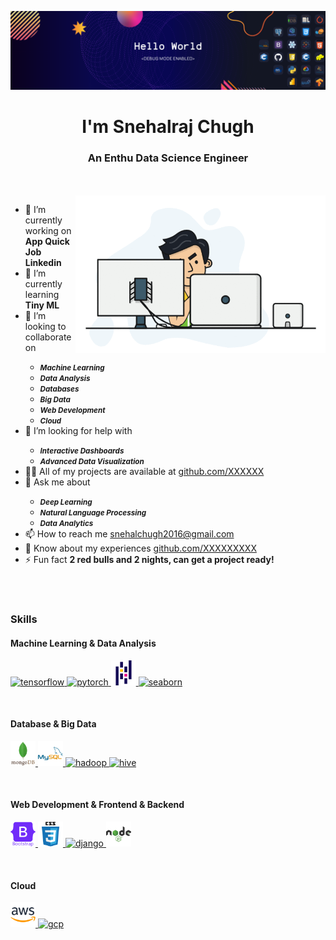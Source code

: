 ![logo](https://github.com/justchugh/justchugh/blob/main/banner%20px.png)

<h1 align="center">I'm Snehalraj Chugh</h1>
<h3 align="center">An Enthu Data Science Engineer</h3>
<br><br>
<img align="right" alt="coding" width="400" src="https://raw.githubusercontent.com/rajpratyush/rajpratyush/master/me_1.gif" style="display: block; margin: 0 auto;" />




<ul>
    <li>🔭 I’m currently working on <strong>App Quick Job Linkedin</strong></li>
    <li>🌱 I’m currently learning <strong>Tiny ML</strong></li>
    <li>👯 I’m looking to collaborate on 
        <strong><ul>
            <li><em><small>Machine Learning</small></em></li>
            <li><em><small>Data Analysis</small></em></li>
            <li><em><small>Databases</small></em></li>
            <li><em><small>Big Data</small></em></li>
            <li><em><small>Web Development</small></em></li>
            <li><em><small>Cloud</small></em></li>
        </ul></strong>
    </li>
    <li>🤝 I’m looking for help with 
            <strong><ul>
                <li><em><small>Interactive Dashboards</small></em></li>
                <li><em><small>Advanced Data Visualization</small></em></li>
        </ul></strong>
    </li>
    <li>👨‍💻 All of my projects are available at <a href="https://github.com/XXXXXX" target="_blank">github.com/XXXXXX</a></li>
    <li>💬 Ask me about 
        <strong><ul>
            <li><em><small>Deep Learning</small></em></li>
            <li><em><small>Natural Language Processing</small></em></li>
            <li><em><small>Data Analytics</small></em></li>
        </ul></strong>
    <li>📫 How to reach me <a href="mailto:snehalchugh2016@gmail.com">snehalchugh2016@gmail.com</a></li>
    <li>📄 Know about my experiences <a href="https://github.com/XXXXXXXXX" target="_blank">github.com/XXXXXXXXX</a></li>
    <li>⚡ Fun fact <strong>2 red bulls and 2 nights, can get a project ready!</strong></li>
</ul>



<br><br>


<h3 align="left">Skills</h3>

<h4>Machine Learning & Data Analysis</h4>
<p align="left">
    <a href="https://tensorflow.org" target="_blank" rel="noreferrer">
        <img src="https://www.vectorlogo.zone/logos/tensorflow/tensorflow-icon.svg" alt="tensorflow" width="40" height="40"/>
    </a>
    <a href="https://pytorch.org/" target="_blank" rel="noreferrer">
        <img src="https://www.vectorlogo.zone/logos/pytorch/pytorch-icon.svg" alt="pytorch" width="40" height="40"/>
    </a>
    <a href="https://pandas.pydata.org/" target="_blank" rel="noreferrer">
        <img src="https://raw.githubusercontent.com/devicons/devicon/2ae2a900d2f041da66e950e4d48052658d850630/icons/pandas/pandas-original.svg" alt="pandas" width="40" height="40"/>
    </a>
    <a href="https://seaborn.pydata.org/" target="_blank" rel="noreferrer">
        <img src="https://seaborn.pydata.org/_images/logo-mark-lightbg.svg" alt="seaborn" width="40" height="40"/>
    </a>
    <!-- Add more Machine Learning & Data Analysis logos here -->
</p><br>

<h4>Database & Big Data</h4>
<p align="left">
    <a href="https://www.mongodb.com/" target="_blank" rel="noreferrer">
        <img src="https://raw.githubusercontent.com/devicons/devicon/master/icons/mongodb/mongodb-original-wordmark.svg" alt="mongodb" width="40" height="40"/>
    </a>
    <a href="https://www.mysql.com/" target="_blank" rel="noreferrer">
        <img src="https://raw.githubusercontent.com/devicons/devicon/master/icons/mysql/mysql-original-wordmark.svg" alt="mysql" width="40" height="40"/>
    </a>
    <a href="https://hadoop.apache.org/" target="_blank" rel="noreferrer">
        <img src="https://www.vectorlogo.zone/logos/apache_hadoop/apache_hadoop-icon.svg" alt="hadoop" width="40" height="40"/>
    </a>
    <a href="https://hive.apache.org/" target="_blank" rel="noreferrer">
        <img src="https://www.vectorlogo.zone/logos/apache_hive/apache_hive-icon.svg" alt="hive" width="40" height="40"/>
    </a>
    <!-- Add more Database & Big Data logos here -->
</p><br>

<h4>Web Development & Frontend & Backend</h4>
<p align="left">
    <a href="https://getbootstrap.com" target="_blank" rel="noreferrer">
        <img src="https://raw.githubusercontent.com/devicons/devicon/master/icons/bootstrap/bootstrap-plain-wordmark.svg" alt="bootstrap" width="40" height="40"/>
    </a>
    <a href="https://www.w3schools.com/css/" target="_blank" rel="noreferrer">
        <img src="https://raw.githubusercontent.com/devicons/devicon/master/icons/css3/css3-original-wordmark.svg" alt="css3" width="40" height="40"/>
    </a>
    <a href="https://www.djangoproject.com/" target="_blank" rel="noreferrer">
        <img src="https://cdn.worldvectorlogo.com/logos/django.svg" alt="django" width="40" height="40"/>
    </a>
    <a href="https://nodejs.org" target="_blank" rel="noreferrer">
        <img src="https://raw.githubusercontent.com/devicons/devicon/master/icons/nodejs/nodejs-original-wordmark.svg" alt="nodejs" width="40" height="40"/>
    </a>
    <!-- Add more Web Development & Frontend & Backend logos here -->
</p><br>

<h4>Cloud</h4>
<p align="left">
    <a href="https://aws.amazon.com" target="_blank" rel="noreferrer">
        <img src="https://raw.githubusercontent.com/devicons/devicon/master/icons/amazonwebservices/amazonwebservices-original-wordmark.svg" alt="aws" width="40" height="40"/>
    </a>
    <a href="https://cloud.google.com" target="_blank" rel="noreferrer">
        <img src="https://www.vectorlogo.zone/logos/google_cloud/google_cloud-icon.svg" alt="gcp" width="40" height="40"/>
    </a>
    <!-- Add more Cloud logos here -->
</p>




<!-- Add more skill categories and logos as needed -->
